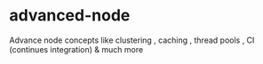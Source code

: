 # advanced-node
Advance node concepts like clustering , caching , thread pools , CI (continues integration) &amp; much more
